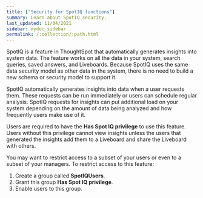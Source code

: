 ```yaml
---
title: ["Security for SpotIQ functions"]
summary: Learn about SpotIQ security.
last_updated: 11/04/2021
sidebar: mydoc_sidebar
permalink: /:collection/:path.html
---
```

SpotIQ is a feature in ThoughtSpot that automatically generates insights into system data. The feature works on all the data in your system, search queries, saved answers, and Liveboards. Because SpotIQ uses the same data security model as other data in the system, there is no need to build a new schema or security model to support it.

SpotIQ automatically generates insights into data when a user requests them. These requests can be run immediately or users can schedule regular analysis. SpotIQ requests for insights can put additional load on your system depending on the amount of data being analyzed and how frequently users make use of it.

Users are required to have the **Has Spot IQ privilege** to use this feature.
Users without this privilege cannot view insights unless the users that
generated the insights add them to a Liveboard and share the Liveboard with others.

You may want to restrict access to a subset of your users or even to a subset of
your managers. To restrict access to this feature:

1. Create a group called **SpotIQUsers**.
2. Grant this group **Has Spot IQ privilege**.
3. Enable users to this group.
